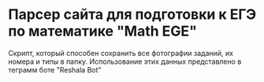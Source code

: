 # Парсер сайта для подготовки к ЕГЭ по математике "Math EGE"

Скрипт, который способен сохранить все фотографии заданий, их номера и типы в папку. Использование этих данных представлено в теграмм боте "Reshala Bot"
